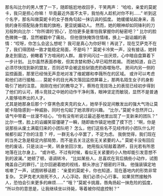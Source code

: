 那名叫比尔的男人愣了一下，随即尴尬地收回手，干笑两声：
“哈哈，亲爱的莫妮卡，我只是担心你嘛！
毕竟最近外面不太平，我怕有人趁机对你不利……”
听到这个名字，那名叫做莫妮卡的女子唇角勾起一抹讥讽的弧度。
她缓缓站起身来，高挑的身形搭配贴身剪裁的旗袍，更显妩媚动人。
然而，她的眼神却如同锋利的刀刃般刺向比尔：“你所谓的‘担心’，恐怕更多是害怕我掌握你的秘密吧？”
比尔的脸色微微一僵，显然被戳中了痛处。
但他很快掩饰住情绪，换上一副谄媚的表情：“哎呀，你怎么会这么想呢？
我可是真心为你好啊！再说了，现在艾萨克不在了，我们得团结一致才能稳定局面，不是吗？”
莫妮卡冷笑一声，没有接话，她转身走到窗边，俯瞰着下方喧闹的人群。
眉宇间闪过一丝厌烦，心中暗自盘算着下一步计划。
比尔虽然表面恭敬，但其贪婪和野心早已昭然若揭。
而她知道，自己必须尽快找到新的盟友，否则迟早会被这些豺狼虎豹吞噬殆尽。
房间内另一侧的监控画面，那里已经悄无声息地对准了维妮娜和李薇所在的区域。
或许可以考虑和他们进行接触……
莫妮卡的目光再次落回监控屏幕上，那两名陌生女子的身影吸引了她的注意。
刚刚在他们的教导之下，蔡玲在竞技场上的表现已经初步得到了他们的认可，搏斗竞技之中她的动作干净利落，眼神坚定而敏锐，显然不是普通人能够培养出的人才。        
尤其是她那身后那个个穿黑色皮夹克的女人，她举手投足间散发出的强大气场让莫妮卡隐隐感到一种威胁，同时也勾起了她浓厚的兴趣。
“比尔，”莫妮卡忽然开口，语气中带着一丝漫不经心，“你有没有听说过最近基地里出现了一支新来的团队？”
比尔一愣，脸上的谄媚笑容僵硬了一瞬，随即故作镇定地摸了摸下巴：“啊，你是说那些从废土满载归来的小团队吧？
怎么，他们这些名不见经传的小团队什么时候都引起了你的注意？
哼，一群无名小卒罢了，不足为虑。
我倒觉得，我们现在的当务之急是稳定内部局势，而不是去关注这些无关紧要的人。”
莫妮卡没有回应他的废话，只是淡淡一笑，转身坐回沙发。
她用指尖轻敲着酒杯，目光若有所思地落在比尔身上。
“或许吧，不过有时候，看似无关紧要的小人物却能引发意想不到的波澜。”
她顿了顿，语调转冷，
“比如某些人，总喜欢在背后搞些小动作，试图掩盖自己的罪行。”
比尔回避着她的视线，额头渗出了细密的汗珠。
他强装镇定地咳嗽了一声，试图转移话题：
“亲爱的莫妮卡，你也知道，现在基地内的形势非常复杂。
艾萨克老大刚死不久，人心浮动，我们必须小心行事。
如果贸然接触外人，恐怕会引来更多的麻烦……”
“哦？”莫妮卡挑眉，唇角扬起一抹危险的弧度，
“所以你的意思是，让我继续坐以待毙，等着被你彻底控制？”